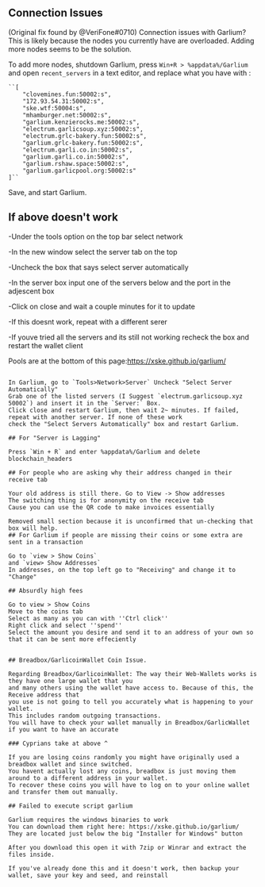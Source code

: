 ## Connection Issues

(Original fix found by @VeriFone#0710)
Connection issues with Garlium? This is likely because the nodes you currently have are overloaded. Adding more nodes seems to be the solution.

To add more nodes, shutdown Garlium, press `Win+R > %appdata%/Garlium` and open `recent_servers` in a text editor, and replace what you have with :  
```
``[  
    "clovemines.fun:50002:s",  
    "172.93.54.31:50002:s",  
    "ske.wtf:50004:s",  
    "mhamburger.net:50002:s",  
    "garlium.kenzierocks.me:50002:s",  
    "electrum.garlicsoup.xyz:50002:s",  
    "electrum.grlc-bakery.fun:50002:s",  
    "garlium.grlc-bakery.fun:50002:s",  
    "electrum.garli.co.in:50002:s",  
    "garlium.garli.co.in:50002:s",
    "garlium.rshaw.space:50002:s",
    "garlium.garlicpool.org:50002:s"
]``
```
Save, and start Garlium.
 
## If above doesn't work

-Under the tools option on the top bar select network

-In the new window select the server tab on the top

-Uncheck the box that says select server automatically

-In the server box input one of the servers below and the port in the adjescent box

-Click on close and wait a couple minutes for it to update

-If this doesnt work, repeat with a different serer

-If youve tried all the servers and its still not working recheck the box and restart the wallet client

Pools are at the bottom of this page:https://xske.github.io/garlium/

~~~~~~~~Possible redo of above, awaiting response.~~~~~~~~

In Garlium, go to `Tools>Network>Server` Uncheck "Select Server Automatically"
Grab one of the listed servers (I Suggest `electrum.garlicsoup.xyz 50002`) and insert it in the `Server:` Box.
Click close and restart Garlium, then wait 2~ minutes. If failed, repeat with another server. If none of these work
check the "Select Servers Automatically" box and restart Garlium.

## For "Server is Lagging"
 
Press `Win + R` and enter %appdata%/Garlium and delete blockchain_headers
 
## For people who are asking why their address changed in their receive tab
 
Your old address is still there. Go to View -> Show addresses
The switching thing is for anonymity on the receive tab
Cause you can use the QR code to make invoices essentially

Removed small section because it is unconfirmed that un-checking that box will help.
## For Garlium if people are missing their coins or some extra are sent in a transaction
 
Go to `view > Show Coins`
and `view> Show Addresses`
In addresses, on the top left go to "Receiving" and change it to "Change"

## Absurdly high fees

Go to view > Show Coins
Move to the coins tab
Select as many as you can with ''Ctrl click''
Right click and select ''spend''
Select the amount you desire and send it to an address of your own so that it can be sent more effeciently


## Breadbox/GarlicoinWallet Coin Issue.

Regarding Breadbox/GarlicoinWallet: The way their Web-Wallets works is they have one large wallet that you
and many others using the wallet have access to. Because of this, the Receive address that
you use is not going to tell you accurately what is happening to your wallet.
This includes random outgoing transactions.
You will have to check your wallet manually in Breadbox/GarlicWallet if you want to have an accurate

### Cyprians take at above ^

If you are losing coins randomly you might have originally used a breadbox wallet and since switched. 
You havent actually lost any coins, breadbox is just moving them around to a different address in your wallet. 
To recover these coins you will have to log on to your online wallet and transfer them out manually.

## Failed to execute script garlium

Garlium requires the windows binaries to work
You can download them right here: https://xske.github.io/garlium/
They are located just below the big "Installer for Windows" button

After you download this open it with 7zip or Winrar and extract the files inside.

If you've already done this and it doesn't work, then backup your wallet, save your key and seed, and reinstall
